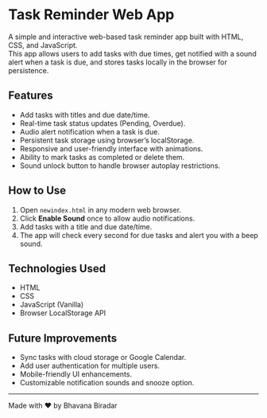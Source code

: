 # Task Reminder Web App

A simple and interactive web-based task reminder app built with HTML, CSS, and JavaScript.  
This app allows users to add tasks with due times, get notified with a sound alert when a task is due, and stores tasks locally in the browser for persistence.

## Features

- Add tasks with titles and due date/time.  
- Real-time task status updates (Pending, Overdue).  
- Audio alert notification when a task is due.  
- Persistent task storage using browser’s localStorage.  
- Responsive and user-friendly interface with animations.  
- Ability to mark tasks as completed or delete them.  
- Sound unlock button to handle browser autoplay restrictions.

## How to Use

1. Open `newindex.html` in any modern web browser.  
2. Click **Enable Sound** once to allow audio notifications.  
3. Add tasks with a title and due date/time.  
4. The app will check every second for due tasks and alert you with a beep sound.

## Technologies Used

- HTML  
- CSS  
- JavaScript (Vanilla)  
- Browser LocalStorage API

## Future Improvements

- Sync tasks with cloud storage or Google Calendar.  
- Add user authentication for multiple users.  
- Mobile-friendly UI enhancements.  
- Customizable notification sounds and snooze option.

---

Made with ❤️ by Bhavana Biradar
